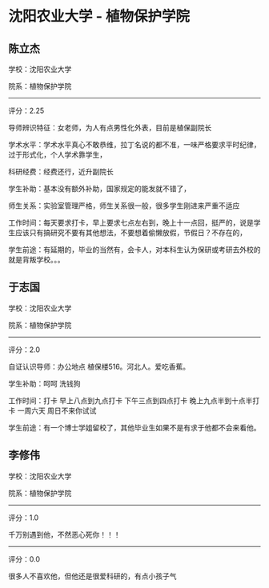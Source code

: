 # 沈阳农业大学 - 植物保护学院

## 陈立杰

学校：沈阳农业大学

院系：植物保护学院

* * *

评分：2.25

导师辨识特征：女老师，为人有点男性化外表，目前是植保副院长

学术水平：学术水平真心不敢恭维，拉丁名说的都不准，一味严格要求平时纪律，过于形式化，个人学术靠学生，

科研经费：经费还行，近升副院长

学生补助：基本没有额外补助，国家规定的能发就不错了，

师生关系：实验室管理严格，师生关系很一般，很多学生刚进来严重不适应

工作时间：每天要求打卡，早上要求七点左右到，晚上十一点回，挺严的，说是学生应该只有搞研究不要有其他想法，不要想着偷懒放假，节假日？不存在的，

学生前途：有延期的，毕业的当然有，会卡人，对本科生认为保研或考研去外校的就是背叛学校。。。

## 于志国

学校：沈阳农业大学

院系：植物保护学院

* * *

评分：2.0

自证认识导师：办公地点 植保楼516。河北人。爱吃香蕉。

学生补助：呵呵 洗钱狗

工作时间：打卡 早上八点到九点打卡 下午三点到四点打卡 晚上九点半到十点半打卡 一周六天 周日不来你试试

学生前途：有一个博士学姐留校了，其他毕业生如果不是有求于他都不会来看他。

## 李修伟

学校：沈阳农业大学

院系：植物保护学院

* * *

评分：1.0

千万别遇到他，不然恶心死你！！！

* * *

评分：0.0

很多人不喜欢他，但他还是很爱科研的，有点小孩子气